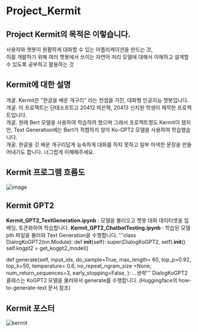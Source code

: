 # Project_Kermit
## Project Kermit의 목적은 이렇습니다.
사용자와 챗봇이 원활하게 대화할 수 있는 어플리케이션을 만드는 것,</br>
이를 개발하기 위해 여러 챗봇에서 쓰이는 자연어 처리 모델에 대해서 이해하고 설계할 수 있도록 공부하고 활용하는 것

## Kermit에 대한 설명
개굴. Kermit은 "한글을 배운 개구리" 라는 컨셉을 가진, 대화형 인공지능 챗봇입니다.</br>
개굴. 이 프로젝트는 단대소프트고 20412 박은혁, 20413 신지원 학생이 제작한 프로젝트입니다. </br>
개굴. 원래 Bert 모델을 사용하여 학습하려 했으며 그래서 프로젝트명도 Kermit이 됐지만, Text Generation에는 Bert가 적합하지 않아 Ko-GPT2 모델을 사용하여 학습했습니다.</br>
개굴. 한글을 갓 배운 개구리답게 능숙하게 대화를 하지 못하고 일부 어색한 문장을 만들어내기도 합니다. 너그럽게 이해해주세요.</br>

## Kermit 프로그램 흐름도
![image](https://user-images.githubusercontent.com/35924139/134572105-0643c4f8-3303-4990-ae47-90ec22f9ec0a.png)

## Kermit GPT2
**Kermit_GPT2_TextGeneration.ipynb** : 모델을 불러오고 챗봇 대화 데이터셋을 임베딩, 토큰화하여 학습합니다.
**Kermit_GPT2_ChatbotTesting.ipynb** : 학습된 모델 pth 파일을 불러와 Text Generation을 수행합니다.
'''class DialogKoGPT2(nn.Module):
  def __init__(self):
    super(DialogKoGPT2, self).__init__()
    self.kogpt2 = get_kogpt2_model()

  def generate(self,
               input_ids,
               do_sample=True,
               max_length= 60,
               top_p=0.92,
               top_k=50,
               temperature= 0.6,
               no_repeat_ngram_size =None,
               num_return_sequences=3,
               early_stopping=False,
               ):
    ...생략'''
    DialogKoGPT2 클래스는 KoGPT2 모델을 불러와서 generate를 수행합니다. (Huggingface의 how-to-generate-text 문서 참조)

## Kermit 포스터
![kermit](https://user-images.githubusercontent.com/35924139/134570770-a337d942-c418-406e-991f-304b2af5a42a.png)
